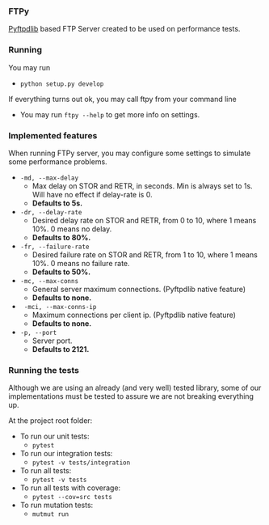 ### FTPy

[Pyftpdlib](https://github.com/giampaolo/pyftpdlib) based FTP Server created to be used on performance tests.

### Running 
You may run 
* ```python setup.py develop```

If everything turns out ok, you may call ftpy from your command line

* You may run ```ftpy --help``` to get more info on settings.

### Implemented features
When running FTPy server, you may configure some settings to simulate some performance problems.

* ```-md, --max-delay```
    * Max delay on STOR and RETR, in seconds. Min is always set to 1s. Will have no effect if delay-rate is 0. 
    * **Defaults to 5s.**
* ```-dr, --delay-rate```
    * Desired delay rate on STOR and RETR, from 0 to 10, where 1 means 10%. 0 means no delay. 
    * **Defaults to 80%.**
* ```-fr, --failure-rate```
    * Desired failure rate on STOR and RETR, from 1 to 10, where 1 means 10%. 0 means no failure rate. 
    * **Defaults to 50%.**
* ```-mc, --max-conns```
    * General server maximum connections. (Pyftpdlib native feature)
    * **Defaults to none.** 
* ``` -mci, --max-conns-ip```
    * Maximum connections per client ip. (Pyftpdlib native feature)
    * **Defaults to none.** 
* ```-p, --port```
    * Server port. 
    * **Defaults to 2121.**
    
    
### Running the tests
Although we are using an already (and very well) tested library, some of our implementations must be tested to assure 
we are not breaking everything up.

At the project root folder:
* To run our unit tests: 
  * ```pytest```
* To run our integration tests: 
  * ```pytest -v tests/integration```
* To run all tests:
  * ```pytest -v tests```
* To run all tests with coverage:
  * ```pytest --cov=src tests```
* To run mutation tests:
  * ```mutmut run```
 
